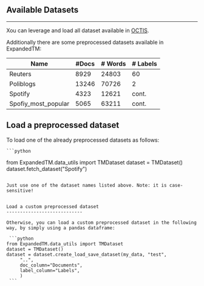 ## Available Datasets
-------------------

Xou can leverage and load all dataset available in [OCTIS](https://aclanthology.org/2021.eacl-demos.31.pdf).

Additionally there are some preprocessed datasets available in ExpandedTM:

| **Name**            | **#Docs** | **# Words** | **# Labels** |
| ------------------- | --------- | ----------- | ------------ |
| Reuters             | 8929      | 24803       | 60           |
| Poliblogs           | 13246     | 70726       | 2            |
| Spotify             | 4323      | 12621       | cont.        |
| Spofiy_most_popular | 5065      | 63211       | cont.        |



Load a preprocessed dataset
----------------------------

To load one of the already preprocessed datasets as follows:

    ```python
   from ExpandedTM.data_utils import TMDataset
   dataset = TMDataset()
   dataset.fetch_dataset("Spotify")
   ```

Just use one of the dataset names listed above. Note: it is case-sensitive!


Load a custom preprocessed dataset
----------------------------

Otherwise, you can load a custom preprocessed dataset in the following way, by simply using a pandas dataframe:

    ```python
   from ExpandedTM.data_utils import TMDataset
   dataset = TMDataset()
   dataset = dataset.create_load_save_dataset(my_data, "test",
        "..",
        doc_column="Documents",
        label_column="Labels",
        )
    ```

